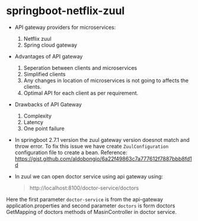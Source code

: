 # springboot-netflix-zuul

* API gateway providers for microservices:
    1. Netflix zuul
    2. Spring cloud gateway
    
* Advantages of API gateway
    1. Seperation between clients and microservices
    2. Simplified clients
    3. Any changes in location of microservices is not going to affects the clients.
    4. Optimal API for each client as per requirement.
    
* Drawbacks of API Gateway
    1. Complexity
    2. Latency
    3. One point failure

* In springboot 2.7.1 version the zuul gateway version doesnot match and throw error. To fix this issue we have create `ZuulConfiguration` configuration file to create a bean. Reference: https://gist.github.com/aldobongio/6a22f49863c7a777612f7887bbb8fd1d
* In zuul we can open doctor service using api gateway using:
	> http://localhost:8100/doctor-service/doctors
	
Here the first parameter `doctor-service` is from the api-gateway application.properties and second parameter `doctors` is form doctors GetMapping of doctors methods of MasinController in doctor service.

